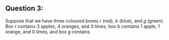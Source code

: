 ## **Question 3**:

Suppose that we have three coloured boxes $r$ (red), $b$ (blue), and $g$ (green). Box $r$ contains 3 apples, 4 oranges, and 3 limes, box $b$ contains 1 apple, 1 orange, and 0 limes, and box $g$ contains 
